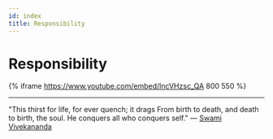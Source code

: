 ```yaml
---
id: index
title: Responsibility
---
```


# Responsibility

{% iframe https://www.youtube.com/embed/lncVHzsc_QA 800 550 %}

---

"This thirst for life, for ever quench; it drags
From birth to death, and death to birth, the soul.
He conquers all who conquers self." — [Swami Vivekananda](https://www.poetseers.org/the-poetseers/vivekananda/vivekanandas-poetry/quest-for-god/)